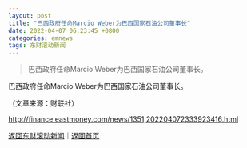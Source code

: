 ```yaml
---
layout: post
title: "巴西政府任命Marcio Weber为巴西国家石油公司董事长"
date: 2022-04-07 06:23:45 +0800
categories: emnews
tags: 东财滚动新闻
---
```

> 巴西政府任命Marcio Weber为巴西国家石油公司董事长。

<p>巴西政府任命Marcio Weber为巴西国家石油公司董事长。</p><p class="em_media">（文章来源：财联社）</p>

<http://finance.eastmoney.com/news/1351,202204072333923416.html>

[返回东财滚动新闻](//finews.withounder.com/emnews/)｜[返回首页](//finews.withounder.com/)